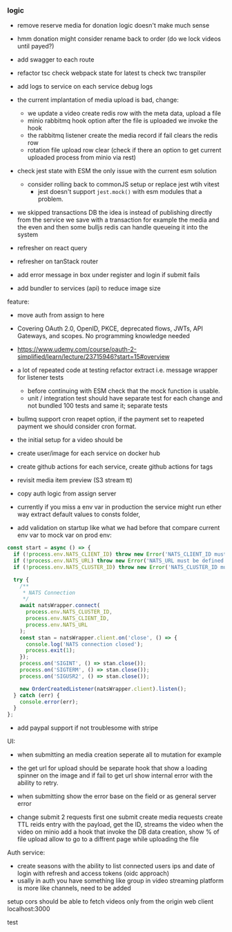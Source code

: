 ### logic

- remove reserve media for donation logic doesn't make much sense
- hmm donation might consider rename back to order (do we lock videos until payed?)
- add swagger to each route
- refactor tsc check webpack state for latest ts check twc transpiler
- add logs to service on each service debug logs

- the current implantation of media upload is bad, change:
  - we update a video create redis row with the meta data, upload a file
  - minio rabbitmq hook option after the file is uploaded we invoke the hook
  - the rabbitmq listener create the media record if fail clears the redis row
  - rotation file upload row clear (check if there an option to get current uploaded process from minio via rest)

- check jest state with ESM the only issue with the current esm solution
  - consider rolling back to commonJS setup or replace jest wtih vitest
    - jest doesn't support `jest.mock()` with esm modules that a problem.




- we skipped transactions DB the idea is instead of publishing directly from the service we save with a transaction for example the media and the even
and then some bulljs redis can handle queueing it into the system 

- refresher on react query
- refresher on tanStack router
- add error message in box under register and login if submit fails

- add bundler to services (api) to reduce image size

feature:
- move auth from assign to here
- Covering OAuth 2.0, OpenID, PKCE, deprecated flows, JWTs, API Gateways, and scopes. No programming knowledge needed
- https://www.udemy.com/course/oauth-2-simplified/learn/lecture/23715946?start=15#overview



- a lot of repeated code at testing refactor extract i.e. message wrapper for listener tests
  - before continuing with ESM check that the mock function is usable.
  - unit / integration test should have separate test for each change and not bundled 100 tests and same it; separate tests
  

- bullmq support cron reapet option, if the payment set to reapeted payment we should consider cron format.
- the initial setup for a video should be 


- create user/image for each service on docker hub
- create github actions for each service, create github actions for tags

- revisit media item preview (S3 stream  tt)
- copy auth logic from assign server


- currently if you miss a env var in production the service might run ether way extract default values to consts folder,
- add validation on startup like what we had before that compare current env var to mock var on prod env:
```ts
const start = async () => {
  if (!process.env.NATS_CLIENT_ID) throw new Error('NATS_CLIENT_ID must be defined');
  if (!process.env.NATS_URL) throw new Error('NATS_URL must be defined');
  if (!process.env.NATS_CLUSTER_ID) throw new Error('NATS_CLUSTER_ID must be defined');

  try {
    /**
     * NATS Connection
     */
    await natsWrapper.connect(
      process.env.NATS_CLUSTER_ID,
      process.env.NATS_CLIENT_ID,
      process.env.NATS_URL
    );
    const stan = natsWrapper.client.on('close', () => {
      console.log('NATS connection closed');
      process.exit(1);
    });
    process.on('SIGINT', () => stan.close());
    process.on('SIGTERM', () => stan.close());
    process.on('SIGUSR2', () => stan.close());

    new OrderCreatedListener(natsWrapper.client).listen();
  } catch (err) {
    console.error(err);
  }
};
```

- add paypal support if not troublesome with stripe

UI:
 - when submitting an media creation seperate all to mutation for example
  - the get url for upload should be separate hook that show a loading spinner on the image and if fail to get url show internal error
    with the ability to retry.
  - when submitting show the error base on the field or as general server error

  - change submit 2 requests first one submit create media requests create TTL reids entry with the payload, get the ID, streams the video
    when the video on minio add a hook that invoke the DB data creation, show % of file upload allow to go to a diffrent page while uploading the file
    

Auth service:
- create seasons with the ability to list connected users ips and date of login with refresh and access tokens (oidc approach)
- usally in auth you have something like group in video streaming platform is more like channels, need to be added



setup cors should be able to fetch videos only from the origin web client localhost:3000


test